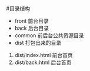 #目录结构

- front 前台目录
- back 后台目录
- common 前后台公共资源目录
- dist 打包出来的目录

1. dist/index.html 前台首页
2. dist/back.html 后台首页
